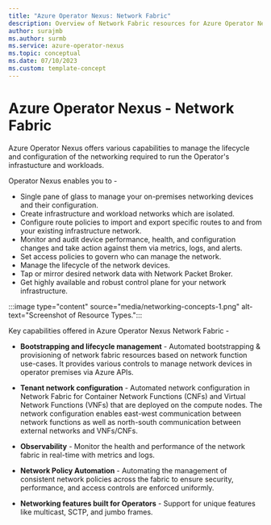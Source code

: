 ```yaml
---
title: "Azure Operator Nexus: Network Fabric"
description: Overview of Network Fabric resources for Azure Operator Nexus.
author: surajmb
ms.author: surmb
ms.service: azure-operator-nexus
ms.topic: conceptual
ms.date: 07/10/2023
ms.custom: template-concept
---
```


# Azure Operator Nexus - Network Fabric
Azure Operator Nexus offers various capabilities to manage the lifecycle and configuration of the networking required to run the Operator's infrastucture and workloads. 

Operator Nexus enables you to -

* Single pane of glass to manage your on-premises networking devices and their configuration.
* Create infrastructure and workload networks which are isolated.
* Configure route policies to import and export specific routes to and from your existing infrastructure network.
* Monitor and audit device performance, health, and configuration changes and take action against them via metrics, logs, and alerts.
* Set access policies to govern who can manage the network.
* Manage the lifecycle of the network devices.
* Tap or mirror desired network data with Network Packet Broker.
* Get highly available and robust control plane for your network infrastructure.

:::image type="content" source="media/networking-concepts-1.png" alt-text="Screenshot of Resource Types.":::

Key capabilities offered in Azure Operator Nexus Network Fabric -

* **Bootstrapping and lifecycle management** - Automated bootstrapping & provisioning of network fabric resources based on network function use-cases. It provides various controls to manage network devices in operator premises via Azure APIs.

* **Tenant network configuration** - Automated network configuration in Network Fabric for Container Network Functions (CNFs) and Virtual Network Functions (VNFs) that are deployed on the compute nodes. The network configuration enables east-west communication between network functions as well as north-south communication between external networks and VNFs/CNFs. 

* **Observability** - Monitor the health and performance of the network fabric in real-time with metrics and logs.

* **Network Policy Automation** - Automating the management of consistent network policies across the fabric to ensure security, performance, and access controls are enforced uniformly.

* **Networking features built for Operators** - Support for unique features like multicast, SCTP, and jumbo frames.